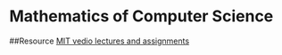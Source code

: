 # Mathematics of Computer Science

##Resource
[MIT vedio lectures and assignments](https://ocw.mit.edu/courses/electrical-engineering-and-computer-science/6-042j-mathematics-for-computer-science-fall-2010/)
